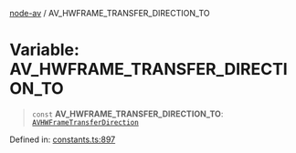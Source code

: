 [node-av](../globals.md) / AV\_HWFRAME\_TRANSFER\_DIRECTION\_TO

# Variable: AV\_HWFRAME\_TRANSFER\_DIRECTION\_TO

> `const` **AV\_HWFRAME\_TRANSFER\_DIRECTION\_TO**: [`AVHWFrameTransferDirection`](../type-aliases/AVHWFrameTransferDirection.md)

Defined in: [constants.ts:897](https://github.com/seydx/av/blob/f8631fc881b394300b1479f511d55cf1c370a87f/src/constants/constants.ts#L897)
